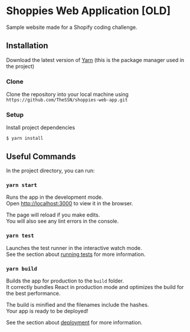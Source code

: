 # Shoppies Web Application \[OLD\]

Sample website made for a Shopify coding challenge.<br />

## Installation

Download the latest version of [Yarn](https://classic.yarnpkg.com/en/docs/install/#windows-stable) (this is the package manager used in the project)

### Clone

Clone the repository into your local machine using `https://github.com/TheSSN/shoppies-web-app.git`

### Setup

Install project dependencies
```shell
$ yarn install
```

## Useful Commands

In the project directory, you can run:

### `yarn start`

Runs the app in the development mode.<br />
Open [http://localhost:3000](http://localhost:3000) to view it in the browser.

The page will reload if you make edits.<br />
You will also see any lint errors in the console.

### `yarn test`

Launches the test runner in the interactive watch mode.<br />
See the section about [running tests](https://facebook.github.io/create-react-app/docs/running-tests) for more information.

### `yarn build`

Builds the app for production to the `build` folder.<br />
It correctly bundles React in production mode and optimizes the build for the best performance.

The build is minified and the filenames include the hashes.<br />
Your app is ready to be deployed!

See the section about [deployment](https://facebook.github.io/create-react-app/docs/deployment) for more information.
